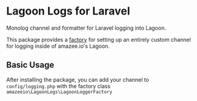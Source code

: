 # Lagoon Logs for Laravel
Monolog channel and formatter for Laravel logging into Lagoon.

This package provides a [factory](https://laravel.com/docs/6.x/logging#creating-channels-via-factories) for setting up an entirely custom channel for logging inside of amazee.io's Lagoon.


## Basic Usage

After installing the package, you can add your channel to `config/logging.php` with the factory class `amazeeio\LagoonLogs\LagoonLoggerFactory`


